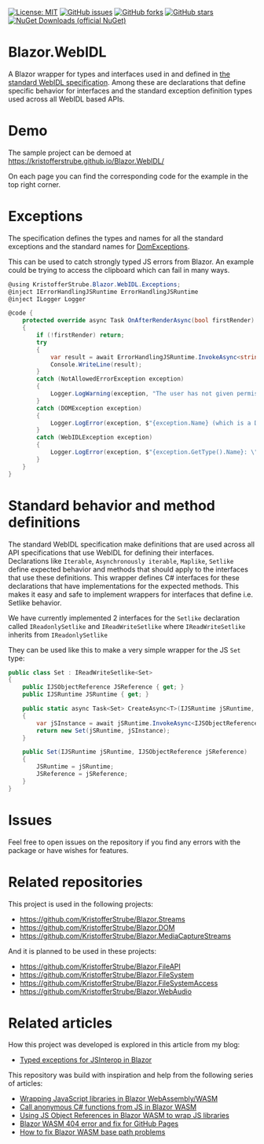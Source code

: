 [![License: MIT](https://img.shields.io/badge/License-MIT-yellow.svg)](/LICENSE.md)
[![GitHub issues](https://img.shields.io/github/issues/KristofferStrube/Blazor.WebIDL)](https://github.com/KristofferStrube/Blazor.WebIDL/issues)
[![GitHub forks](https://img.shields.io/github/forks/KristofferStrube/Blazor.WebIDL)](https://github.com/KristofferStrube/Blazor.WebIDL/network/members)
[![GitHub stars](https://img.shields.io/github/stars/KristofferStrube/Blazor.WebIDL)](https://github.com/KristofferStrube/Blazor.WebIDL/stargazers)
[![NuGet Downloads (official NuGet)](https://img.shields.io/nuget/dt/KristofferStrube.Blazor.WebIDL?label=NuGet%20Downloads)](https://www.nuget.org/packages/KristofferStrube.Blazor.WebIDL/)

# Blazor.WebIDL
A Blazor wrapper for types and interfaces used in and defined in [the standard WebIDL specification](https://webidl.spec.whatwg.org/).
Among these are declarations that define specific behavior for interfaces and the standard exception definition types used across all WebIDL based APIs.

# Demo
The sample project can be demoed at https://kristofferstrube.github.io/Blazor.WebIDL/

On each page you can find the corresponding code for the example in the top right corner.

# Exceptions
The specification defines the types and names for all the standard exceptions and the standard names for [DomExceptions](https://webidl.spec.whatwg.org/#idl-DOMException-error-names).

This can be used to catch strongly typed JS errors from Blazor. An example could be trying to access the clipboard which can fail in many ways.
```csharp
@using KristofferStrube.Blazor.WebIDL.Exceptions;
@inject IErrorHandlingJSRuntime ErrorHandlingJSRuntime
@inject ILogger Logger

@code {
    protected override async Task OnAfterRenderAsync(bool firstRender)
    {
        if (!firstRender) return;
        try
        {
            var result = await ErrorHandlingJSRuntime.InvokeAsync<string>("navigator.clipboard.readText");
            Console.WriteLine(result);
        }
        catch (NotAllowedErrorException exception)
        {
            Logger.LogWarning(exception, "The user has not given permission to read the clipboard.");
        }
        catch (DOMException exception)
        {
            Logger.LogError(exception, $"{exception.Name} (which is a DOMException): \"{exception.Message}\"");
        }
        catch (WebIDLException exception)
        {
            Logger.LogError(exception, $"{exception.GetType().Name}: \"{exception.Message}\"");
        }
    }
}
```

# Standard behavior and method definitions
The standard WebIDL specification make definitions that are used across all API specifications that use WebIDL for defining their interfaces.
Declarations like `Iterable`, `Asynchronously iterable`, `Maplike`, `Setlike` define expected behavior and methods that should apply to the interfaces that use these definitions. This wrapper defines C# interfaces for these declarations that have implementations for the expected methods. This makes it easy and safe to implement wrappers for interfaces that define i.e. Setlike behavior.

We have currently implemented 2 interfaces for the `Setlike` declaration called `IReadonlySetlike` and `IReadWriteSetlike` where `IReadWriteSetlike` inherits from `IReadonlySetlike`

They can be used like this to make a very simple wrapper for the JS `Set` type:
```csharp
public class Set : IReadWriteSetlike<Set>
{
    public IJSObjectReference JSReference { get; }
    public IJSRuntime JSRuntime { get; }

    public static async Task<Set> CreateAsync<T>(IJSRuntime jSRuntime, IEnumerable<T>? iterable = null)
    {
        var jSInstance = await jSRuntime.InvokeAsync<IJSObjectReference>("constructSet", iterable);
        return new Set(jSRuntime, jSInstance);
    }

    public Set(IJSRuntime jSRuntime, IJSObjectReference jSReference)
    {
        JSRuntime = jSRuntime;
        JSReference = jSReference;
    }
}
```

# Issues
Feel free to open issues on the repository if you find any errors with the package or have wishes for features.

# Related repositories
This project is used in the following projects:
- https://github.com/KristofferStrube/Blazor.Streams
- https://github.com/KristofferStrube/Blazor.DOM
- https://github.com/KristofferStrube/Blazor.MediaCaptureStreams

And it is planned to be used in these projects:
- https://github.com/KristofferStrube/Blazor.FileAPI
- https://github.com/KristofferStrube/Blazor.FileSystem
- https://github.com/KristofferStrube/Blazor.FileSystemAccess
- https://github.com/KristofferStrube/Blazor.WebAudio

# Related articles
How this project was developed is explored in this article from my blog:
- [Typed exceptions for JSInterop in Blazor](https://kristoffer-strube.dk/post/typed-exceptions-for-jsinterop-in-blazor/)

This repository was build with inspiration and help from the following series of articles:
- [Wrapping JavaScript libraries in Blazor WebAssembly/WASM](https://blog.elmah.io/wrapping-javascript-libraries-in-blazor-webassembly-wasm/)
- [Call anonymous C# functions from JS in Blazor WASM](https://blog.elmah.io/call-anonymous-c-functions-from-js-in-blazor-wasm/)
- [Using JS Object References in Blazor WASM to wrap JS libraries](https://blog.elmah.io/using-js-object-references-in-blazor-wasm-to-wrap-js-libraries/)
- [Blazor WASM 404 error and fix for GitHub Pages](https://blog.elmah.io/blazor-wasm-404-error-and-fix-for-github-pages/)
- [How to fix Blazor WASM base path problems](https://blog.elmah.io/how-to-fix-blazor-wasm-base-path-problems/)